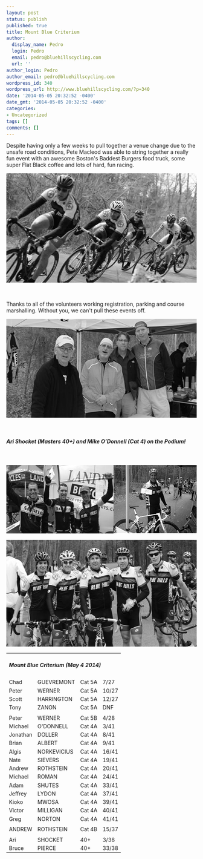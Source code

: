 ```yaml
---
layout: post
status: publish
published: true
title: Mount Blue Criterium
author:
  display_name: Pedro
  login: Pedro
  email: pedro@bluehillscycling.com
  url: ''
author_login: Pedro
author_email: pedro@bluehillscycling.com
wordpress_id: 340
wordpress_url: http://www.bluehillscycling.com/?p=340
date: '2014-05-05 20:32:52 -0400'
date_gmt: '2014-05-05 20:32:52 -0400'
categories:
- Uncategorized
tags: []
comments: []
---
```

Despite having only a few weeks to pull together a venue change due to the unsafe road conditions, Pete Macleod was able to string together a really fun event with an awesome Boston's Baddest Burgers food truck, some super Flat Black coffee and lots of hard, fun racing.



<a href="/images/uploads/2014/05/mikecrit.jpg"><img class="alignnone size-full wp-image-341" alt="mikecrit" src="/images/uploads/2014/05/mikecrit.jpg" width="512" height="289" /></a>



&nbsp;



Thanks to all of the volunteers working registration, parking and course marshalling. Without you, we can't pull these events off.



<a href="/images/uploads/2014/05/volunteers1.jpg"><img class="alignnone size-full wp-image-345" alt="volunteers" src="/images/uploads/2014/05/volunteers1.jpg" width="545" height="261" /></a>



&nbsp;

<h5>Ari Shocket (Masters 40+) and Mike O’Donnell (Cat 4) on the Podium!</h5>

&nbsp;



<a href="/images/uploads/2014/05/ariandmike.jpg"><img class="alignnone size-full wp-image-349" alt="ariandmike" src="/images/uploads/2014/05/ariandmike.jpg" width="545" height="181" /></a>



<img class="alignnone size-full wp-image-351" alt="cat4 team" src="/images/uploads/2014/05/cat4-team.jpg" width="545" height="282" />

<table class="datatable1" width="100%">

<tbody>

<tr>

<td class="headerrow3" colspan="5">

<h5>Mount Blue Criterium (May 4 2014)</h5>

</td>

</tr>

<tr>

<td>Chad</td>

<td>GUEVREMONT</td>

<td>Cat 5A</td>

<td>7/27</td>

</tr>

<tr>

<td>Peter</td>

<td>WERNER</td>

<td>Cat 5A</td>

<td>10/27</td>

</tr>

<tr>

<td>Scott</td>

<td>HARRINGTON</td>

<td>Cat 5A</td>

<td>12/27</td>

</tr>

<tr>

<td>Tony</td>

<td>ZANON</td>

<td>Cat 5A</td>

<td>DNF</td>

</tr>

<tr>

<td></td>

<td></td>

<td></td>

<td></td>

</tr>

<tr>

<td>Peter</td>

<td>WERNER</td>

<td>Cat 5B</td>

<td>4/28</td>

</tr>

<tr>

<td>Michael</td>

<td>O'DONNELL</td>

<td>Cat 4A</td>

<td>3/41</td>

</tr>

<tr>

<td>Jonathan</td>

<td>DOLLER</td>

<td>Cat 4A</td>

<td>8/41</td>

</tr>

<tr>

<td>Brian</td>

<td>ALBERT</td>

<td>Cat 4A</td>

<td>9/41</td>

</tr>

<tr>

<td>Algis</td>

<td>NORKEVICIUS</td>

<td>Cat 4A</td>

<td>16/41</td>

</tr>

<tr>

<td>Nate</td>

<td>SIEVERS</td>

<td>Cat 4A</td>

<td>19/41</td>

</tr>

<tr>

<td>Andrew</td>

<td>ROTHSTEIN</td>

<td>Cat 4A</td>

<td>20/41</td>

</tr>

<tr>

<td>Michael</td>

<td>ROMAN</td>

<td>Cat 4A</td>

<td>24/41</td>

</tr>

<tr>

<td>Adam</td>

<td>SHUTES</td>

<td>Cat 4A</td>

<td>33/41</td>

</tr>

<tr>

<td>Jeffrey</td>

<td>LYDON</td>

<td>Cat 4A</td>

<td>37/41</td>

</tr>

<tr>

<td>Kioko</td>

<td>MWOSA</td>

<td>Cat 4A</td>

<td>39/41</td>

</tr>

<tr>

<td>Victor</td>

<td>MILLIGAN</td>

<td>Cat 4A</td>

<td>40/41</td>

</tr>

<tr>

<td>Greg</td>

<td>NORTON</td>

<td>Cat 4A</td>

<td>41/41</td>

</tr>

<tr>

<td></td>

<td></td>

<td></td>

<td></td>

</tr>

<tr>

<td>ANDREW</td>

<td>ROTHSTEIN</td>

<td>Cat 4B</td>

<td>15/37</td>

</tr>

<tr>

<td></td>

<td></td>

<td></td>

<td></td>

</tr>

<tr>

<td>Ari</td>

<td>SHOCKET</td>

<td>40+</td>

<td>3/38</td>

</tr>

<tr>

<td>Bruce</td>

<td>PIERCE</td>

<td>40+</td>

<td>33/38</td>

</tr>

</tbody>

</table>

&nbsp;



&nbsp;